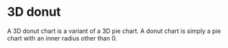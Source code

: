 # 3D donut
A 3D donut chart is a variant of a 3D pie chart. A donut chart is simply a pie chart with an inner radius other than 0.
